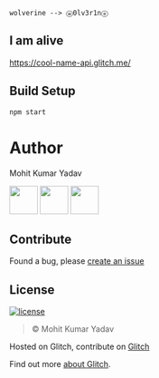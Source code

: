 `wolverine --> ⓦ0lv3r1nⓔ`
## I am alive
https://cool-name-api.glitch.me/


## Build Setup

```
npm start
```
# Author
Mohit Kumar Yadav

[<img src="https://image.flaticon.com/icons/svg/34/34238.svg" width="50" padding="10">](https://twitter.com/mohitkyadav123)
[<img src="https://www.shareicon.net/download/2015/11/02/665921_internet.svg" width="50" padding="10">](https://linkedin.com/in/mohitkyadav)
[<img src="https://upload.wikimedia.org/wikipedia/commons/9/91/Octicons-mark-github.svg" width="50" padding="10">](https://github.com/mohitkyadav)

## Contribute
Found a bug, please [create an issue](https://github.com/mohitkyadav/cool-name-api/issues/new)

## License

[![license](https://img.shields.io/github/license/mashape/apistatus.svg)](#)
> © Mohit Kumar Yadav


Hosted on Glitch, contribute on [Glitch](https://glitch.com/edit/#!/cool-name-api)

Find out more [about Glitch](https://glitch.com/about).
